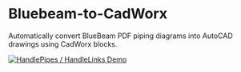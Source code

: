 # Bluebeam-to-CadWorx

Automatically convert BlueBeam PDF piping diagrams into AutoCAD drawings using CadWorx blocks.

[![HandlePipes / HandleLinks Demo](https://i9.ytimg.com/vi_webp/zY4Qv_BVafY/mq1.webp?sqp%253DCODD0awG%2526rs%253DAOn4CLCIe4T5ud0bmqR8OhbDZuOLnfn2yg)](https://www.youtube.com/watch?v=Hc79sDi3f0U "HandlePipes / HandleLinks Demo")
